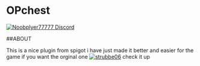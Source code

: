 # OPchest
[![Noobplyer77777 Discord](https://discord.com/api/guilds/739784741124833301/embed.png)](https://discord.gg/URWadHd2xq) 

##ABOUT

This is a nice plugin from spigot i have just made it better and easier for the game if you want the orginal one 
[![strubbe06](https://static.spigotmc.org/img/spigot-og.png)](https://www.spigotmc.org/resources/paulggs-chests-are-op-challenge.91134/)
check it up 
